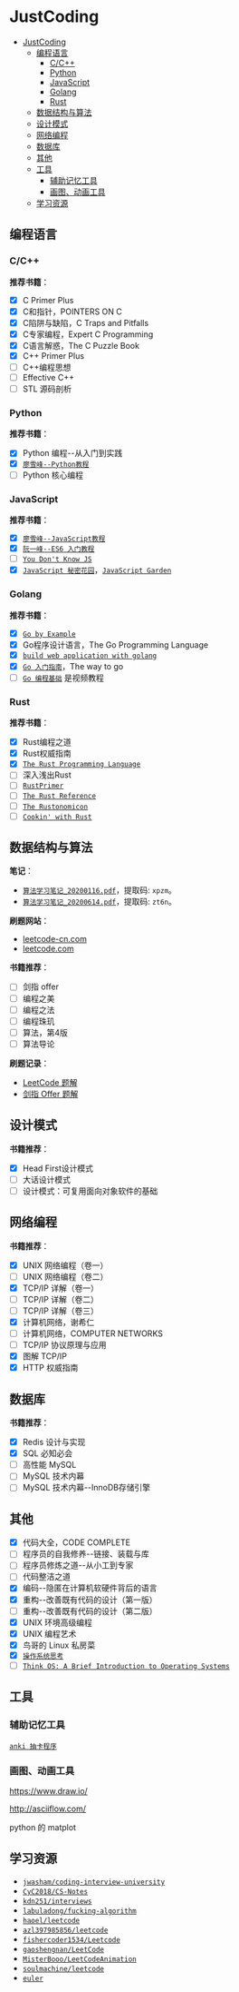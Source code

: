 # JustCoding

- [JustCoding](#justcoding)
	- [编程语言](#编程语言)
		- [C/C++](#cc)
		- [Python](#python)
		- [JavaScript](#javascript)
		- [Golang](#golang)
		- [Rust](#rust)
	- [数据结构与算法](#数据结构与算法)
	- [设计模式](#设计模式)
	- [网络编程](#网络编程)
	- [数据库](#数据库)
	- [其他](#其他)
	- [工具](#工具)
		- [辅助记忆工具](#辅助记忆工具)
		- [画图、动画工具](#画图动画工具)
	- [学习资源](#学习资源)

## 编程语言

### C/C++

**推荐书籍**：

- [x] C Primer Plus
- [x] C和指针，POINTERS ON C
- [x] C陷阱与缺陷，C Traps and Pitfalls
- [x] C专家编程，Expert C Programming
- [x] C语言解惑，The C Puzzle Book
- [x] C++ Primer Plus
- [ ] C++编程思想
- [ ] Effective C++
- [ ] STL 源码剖析

### Python

**推荐书籍**：

- [x] Python 编程--从入门到实践
- [x] [`廖雪峰--Python教程`]
- [ ] Python 核心编程

[`廖雪峰--Python教程`]: https://www.liaoxuefeng.com/wiki/1016959663602400

### JavaScript

**推荐书籍**：

- [x] [`廖雪峰--JavaScript教程`]
- [x] [`阮一峰--ES6 入门教程`]
- [ ] [`You Don't Know JS`]
- [x] [`JavaScript 秘密花园`]，[`JavaScript Garden`]

[`廖雪峰--JavaScript教程`]: https://www.liaoxuefeng.com/wiki/1022910821149312
[`阮一峰--ES6 入门教程`]: https://es6.ruanyifeng.com/
[`You Don't Know JS`]: https://github.com/getify/You-Dont-Know-JS
[`JavaScript 秘密花园`]: http://bonsaiden.github.io/JavaScript-Garden/zh
[`JavaScript Garden`]: http://bonsaiden.github.io/JavaScript-Garden/

### Golang

**推荐书籍**：

- [x] [`Go by Example`]
- [x] Go程序设计语言，The Go Programming Language
- [x] [`build web application with golang`]
- [x] [`Go 入门指南`]，The way to go
- [ ] [`Go 编程基础`] 是视频教程

[`Go by Example`]: https://gobyexample.com/
[`build web application with golang`]: https://github.com/astaxie/build-web-application-with-golang
[`Go 入门指南`]: https://github.com/unknwon/the-way-to-go_ZH_CN
[`Go 编程基础`]: https://github.com/Unknwon/go-fundamental-programming

### Rust

**推荐书籍**：

- [x] Rust编程之道
- [x] Rust权威指南
- [x] [`The Rust Programming Language`]
- [ ] 深入浅出Rust
- [ ] [`RustPrimer`]
- [ ] [`The Rust Reference`]
- [ ] [`The Rustonomicon`]
- [ ] [`Cookin' with Rust`]

[`The Rust Programming Language`]: https://doc.rust-lang.org/book/
[`RustPrimer`]: https://rustcc.gitbooks.io/rustprimer/content/
[`The Rust Reference`]: https://doc.rust-lang.org/reference/introduction.html
[`The Rustonomicon`]: https://doc.rust-lang.org/nomicon/index.html
[`Cookin' with Rust`]: https://rust-lang-nursery.github.io/rust-cookbook/intro.html

## 数据结构与算法

**笔记**：

- [`算法学习笔记_20200116.pdf`]，提取码: `xpzm`。
- [`算法学习笔记_20200614.pdf`]，提取码: `zt6n`。

[`算法学习笔记_20200116.pdf`]: https://pan.baidu.com/s/18zKJ_2IlUDGdfbSO5IIrrQ
[`算法学习笔记_20200614.pdf`]: https://pan.baidu.com/s/1GxLGNJGI2cXPUo2zJzGFHA

**刷题网站**：

- [leetcode-cn.com](https://leetcode.com/)
- [leetcode.com](https://leetcode.com/)

**书籍推荐**：

- [ ] 剑指 offer
- [ ] 编程之美
- [ ] 编程之法
- [ ] 编程珠玑
- [ ] 算法，第4版
- [ ] 算法导论

**刷题记录**：

- [LeetCode 题解](./LeetCode.md)
- [剑指 Offer 题解](./SwordToOffer.md)

## 设计模式

**书籍推荐**：

- [x] Head First设计模式
- [ ] 大话设计模式
- [ ] 设计模式：可复用面向对象软件的基础

## 网络编程

**书籍推荐**：

- [x] UNIX 网络编程（卷一）
- [ ] UNIX 网络编程（卷二）
- [x] TCP/IP 详解（卷一）
- [ ] TCP/IP 详解（卷二）
- [ ] TCP/IP 详解（卷三）
- [x] 计算机网络，谢希仁
- [ ] 计算机网络，COMPUTER NETWORKS
- [ ] TCP/IP 协议原理与应用
- [x] 图解 TCP/IP
- [x] HTTP 权威指南

## 数据库

**书籍推荐**：

- [x] Redis 设计与实现
- [x] SQL 必知必会
- [ ] 高性能 MySQL
- [ ] MySQL 技术内幕
- [ ] MySQL 技术内幕--InnoDB存储引擎

## 其他

- [x] 代码大全，CODE COMPLETE
- [ ] 程序员的自我修养--链接、装载与库
- [ ] 程序员修炼之道--从小工到专家
- [ ] 代码整洁之道
- [x] 编码--隐匿在计算机软硬件背后的语言
- [x] 重构--改善既有代码的设计（第一版）
- [ ] 重构--改善既有代码的设计（第二版）
- [x] UNIX 环境高级编程
- [x] UNIX 编程艺术
- [x] 鸟哥的 Linux 私房菜
- [x] [`操作系统思考`]
- [ ] [`Think OS: A Brief Introduction to Operating Systems`]

[`操作系统思考`]: https://github.com/wizardforcel/think-os-zh
[`Think OS: A Brief Introduction to Operating Systems`]: http://greenteapress.com/thinkos/html/index.html

## 工具

### 辅助记忆工具

[`anki 抽卡程序`]

[`anki 抽卡程序`]: https://apps.ankiweb.net/

### 画图、动画工具

https://www.draw.io/

http://asciiflow.com/

python 的 matplot

## 学习资源

- [`jwasham/coding-interview-university`]
- [`CyC2018/CS-Notes`]
- [`kdn251/interviews`]
- [`labuladong/fucking-algorithm`]
- [`haoel/leetcode`]
- [`azl397985856/leetcode`]
- [`fishercoder1534/Leetcode`]
- [`gaoshengnan/LeetCode`]
- [`MisterBooo/LeetCodeAnimation`]
- [`soulmachine/leetcode`]
- [`euler`]

[`jwasham/coding-interview-university`]: https://github.com/jwasham/coding-interview-university
[`CyC2018/CS-Notes`]: https://github.com/CyC2018/CS-Notes
[`kdn251/interviews`]: https://github.com/kdn251/interviews
[`labuladong/fucking-algorithm`]: https://github.com/labuladong/fucking-algorithm
[`haoel/leetcode`]: https://github.com/haoel/leetcode
[`azl397985856/leetcode`]: https://github.com/azl397985856/leetcode
[`fishercoder1534/Leetcode`]: https://github.com/fishercoder1534/Leetcode
[`gaoshengnan/LeetCode`]: https://github.com/gaoshengnan/LeetCode
[`MisterBooo/LeetCodeAnimation`]: https://github.com/MisterBooo/LeetCodeAnimation
[`soulmachine/leetcode`]: https://github.com/soulmachine/leetcode
[`euler`]: https://projecteuler.net/

